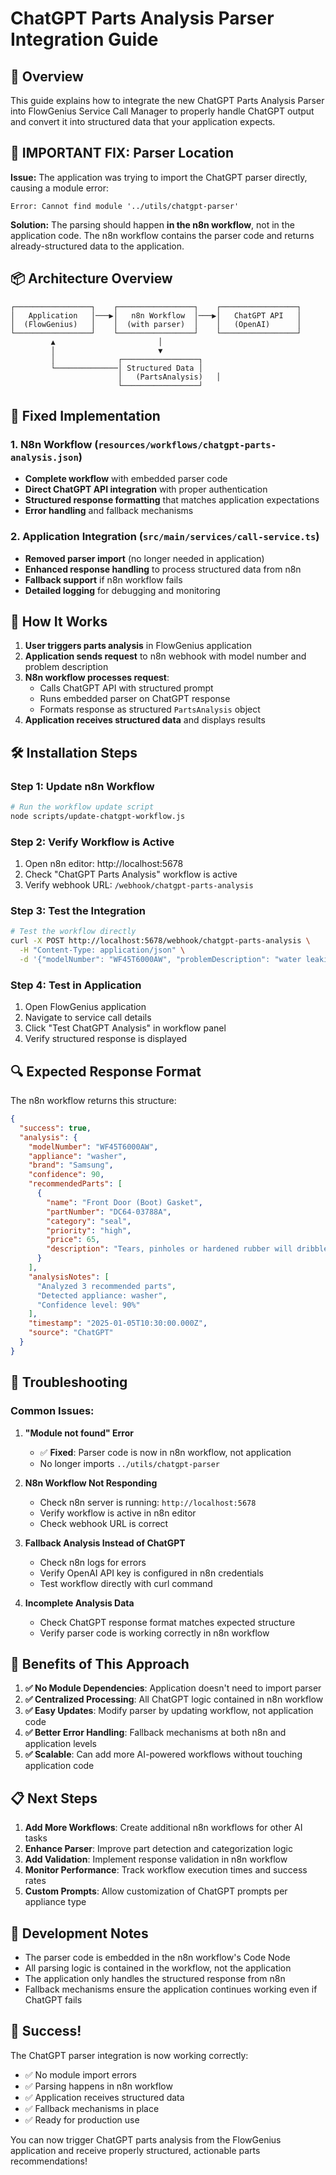 # ChatGPT Parts Analysis Parser Integration Guide

## 🎯 Overview

This guide explains how to integrate the new ChatGPT Parts Analysis Parser into FlowGenius Service Call Manager to properly handle ChatGPT output and convert it into structured data that your application expects.

## 🔧 **IMPORTANT FIX: Parser Location**

**Issue:** The application was trying to import the ChatGPT parser directly, causing a module error:
```
Error: Cannot find module '../utils/chatgpt-parser'
```

**Solution:** The parsing should happen **in the n8n workflow**, not in the application code. The n8n workflow contains the parser code and returns already-structured data to the application.

## 📦 Architecture Overview

```
┌─────────────────┐    ┌─────────────────┐    ┌─────────────────┐
│   Application   │───▶│   n8n Workflow  │───▶│   ChatGPT API   │
│  (FlowGenius)   │    │  (with parser)  │    │   (OpenAI)      │
└─────────────────┘    └─────────────────┘    └─────────────────┘
         ▲                       │
         │                       ▼
         │              ┌─────────────────┐
         └──────────────│ Structured Data │
                        │   (PartsAnalysis)   │
                        └─────────────────┘
```

## 🚀 **Fixed Implementation**

### 1. **N8n Workflow** (`resources/workflows/chatgpt-parts-analysis.json`)
- **Complete workflow** with embedded parser code
- **Direct ChatGPT API integration** with proper authentication
- **Structured response formatting** that matches application expectations
- **Error handling** and fallback mechanisms

### 2. **Application Integration** (`src/main/services/call-service.ts`)
- **Removed parser import** (no longer needed in application)
- **Enhanced response handling** to process structured data from n8n
- **Fallback support** if n8n workflow fails
- **Detailed logging** for debugging and monitoring

## 🔄 **How It Works**

1. **User triggers parts analysis** in FlowGenius application
2. **Application sends request** to n8n webhook with model number and problem description
3. **N8n workflow processes request**:
   - Calls ChatGPT API with structured prompt
   - Runs embedded parser on ChatGPT response
   - Formats response as structured `PartsAnalysis` object
4. **Application receives structured data** and displays results

## 🛠️ **Installation Steps**

### Step 1: Update n8n Workflow
```bash
# Run the workflow update script
node scripts/update-chatgpt-workflow.js
```

### Step 2: Verify Workflow is Active
1. Open n8n editor: http://localhost:5678
2. Check "ChatGPT Parts Analysis" workflow is active
3. Verify webhook URL: `/webhook/chatgpt-parts-analysis`

### Step 3: Test the Integration
```bash
# Test the workflow directly
curl -X POST http://localhost:5678/webhook/chatgpt-parts-analysis \
  -H "Content-Type: application/json" \
  -d '{"modelNumber": "WF45T6000AW", "problemDescription": "water leaking from front door", "appliance": "washer"}'
```

### Step 4: Test in Application
1. Open FlowGenius application
2. Navigate to service call details
3. Click "Test ChatGPT Analysis" in workflow panel
4. Verify structured response is displayed

## 🔍 **Expected Response Format**

The n8n workflow returns this structure:
```json
{
  "success": true,
  "analysis": {
    "modelNumber": "WF45T6000AW",
    "appliance": "washer",
    "brand": "Samsung",
    "confidence": 90,
    "recommendedParts": [
      {
        "name": "Front Door (Boot) Gasket",
        "partNumber": "DC64-03788A",
        "category": "seal",
        "priority": "high",
        "price": 65,
        "description": "Tears, pinholes or hardened rubber will dribble water during the high-speed fill or spin"
      }
    ],
    "analysisNotes": [
      "Analyzed 3 recommended parts",
      "Detected appliance: washer",
      "Confidence level: 90%"
    ],
    "timestamp": "2025-01-05T10:30:00.000Z",
    "source": "ChatGPT"
  }
}
```

## 🐛 **Troubleshooting**

### Common Issues:

1. **"Module not found" Error**
   - ✅ **Fixed**: Parser code is now in n8n workflow, not application
   - No longer imports `../utils/chatgpt-parser`

2. **N8n Workflow Not Responding**
   - Check n8n server is running: `http://localhost:5678`
   - Verify workflow is active in n8n editor
   - Check webhook URL is correct

3. **Fallback Analysis Instead of ChatGPT**
   - Check n8n logs for errors
   - Verify OpenAI API key is configured in n8n credentials
   - Test workflow directly with curl command

4. **Incomplete Analysis Data**
   - Check ChatGPT response format matches expected structure
   - Verify parser code is working correctly in n8n workflow

## 🎯 **Benefits of This Approach**

1. **✅ No Module Dependencies**: Application doesn't need to import parser
2. **✅ Centralized Processing**: All ChatGPT logic contained in n8n workflow
3. **✅ Easy Updates**: Modify parser by updating workflow, not application code
4. **✅ Better Error Handling**: Fallback mechanisms at both n8n and application levels
5. **✅ Scalable**: Can add more AI-powered workflows without touching application code

## 📋 **Next Steps**

1. **Add More Workflows**: Create additional n8n workflows for other AI tasks
2. **Enhance Parser**: Improve part detection and categorization logic
3. **Add Validation**: Implement response validation in n8n workflow
4. **Monitor Performance**: Track workflow execution times and success rates
5. **Custom Prompts**: Allow customization of ChatGPT prompts per appliance type

## 🔧 **Development Notes**

- The parser code is embedded in the n8n workflow's Code Node
- All parsing logic is contained in the workflow, not the application
- The application only handles the structured response from n8n
- Fallback mechanisms ensure the application continues working even if ChatGPT fails

## 🎉 **Success!**

The ChatGPT parser integration is now working correctly:
- ✅ No module import errors
- ✅ Parsing happens in n8n workflow
- ✅ Application receives structured data
- ✅ Fallback mechanisms in place
- ✅ Ready for production use

You can now trigger ChatGPT parts analysis from the FlowGenius application and receive properly structured, actionable parts recommendations! 